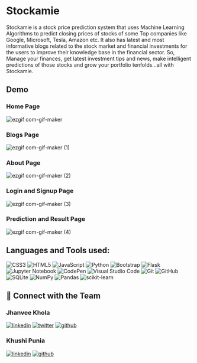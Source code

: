 # Stockamie
Stockamie is a stock price prediction system that uses Machine Learning Algorithms to predict closing prices of stocks of some Top companies like Google, Microsoft, Tesla, Amazon etc. It also has latest and most informative blogs related to the stock market and financial investments for the users to improve their knowledge base in the financial sector. So, Manage your finances, get latest investment tips and news, make intelligent predictions of those stocks and grow your portfolio tenfolds...all with Stockamie.

## Demo
### Home Page
![ezgif com-gif-maker](https://user-images.githubusercontent.com/77978729/146342934-2c50845d-9968-4389-9e18-263fca52f243.gif)
### Blogs Page
![ezgif com-gif-maker (1)](https://user-images.githubusercontent.com/77978729/146342990-be786a0e-7cb9-410f-abe8-58c607128f24.gif)
### About Page
![ezgif com-gif-maker (2)](https://user-images.githubusercontent.com/77978729/146343038-076bf9f4-db48-4202-96d3-c3299217c641.gif)
### Login and Signup Page
![ezgif com-gif-maker (3)](https://user-images.githubusercontent.com/77978729/146343391-fcfdee99-af53-47d2-935e-5eee3263322a.gif)
### Prediction and Result Page
![ezgif com-gif-maker (4)](https://user-images.githubusercontent.com/77978729/146343867-7e701d05-f5f7-42ef-b2cb-856ae4e60ffb.gif)

## Languages and Tools used:
![CSS3](https://img.shields.io/badge/css3-%231572B6.svg?style=for-the-badge&logo=css3&logoColor=white) ![HTML5](https://img.shields.io/badge/html5-%23E34F26.svg?style=for-the-badge&logo=html5&logoColor=white) ![JavaScript](https://img.shields.io/badge/javascript-%23323330.svg?style=for-the-badge&logo=javascript&logoColor=%23F7DF1E) ![Python](https://img.shields.io/badge/python-3670A0?style=for-the-badge&logo=python&logoColor=ffdd54) ![Bootstrap](https://img.shields.io/badge/bootstrap-%23563D7C.svg?style=for-the-badge&logo=bootstrap&logoColor=white) ![Flask](https://img.shields.io/badge/flask-%23000.svg?style=for-the-badge&logo=flask&logoColor=white) ![Jupyter Notebook](https://img.shields.io/badge/jupyter-%23FA0F00.svg?style=for-the-badge&logo=jupyter&logoColor=white) ![CodePen](https://img.shields.io/badge/CodePen-white?style=for-the-badge&logo=codepen&logoColor=black) ![Visual Studio Code](https://img.shields.io/badge/Visual%20Studio%20Code-0078d7.svg?style=for-the-badge&logo=visual-studio-code&logoColor=white) ![Git](https://img.shields.io/badge/git-%23F05033.svg?style=for-the-badge&logo=git&logoColor=white) ![GitHub](https://img.shields.io/badge/github-%23121011.svg?style=for-the-badge&logo=github&logoColor=white) ![SQLite](https://img.shields.io/badge/sqlite-%2307405e.svg?style=for-the-badge&logo=sqlite&logoColor=white) ![NumPy](https://img.shields.io/badge/numpy-%23013243.svg?style=for-the-badge&logo=numpy&logoColor=white) ![Pandas](https://img.shields.io/badge/pandas-%23150458.svg?style=for-the-badge&logo=pandas&logoColor=white) ![scikit-learn](https://img.shields.io/badge/scikit--learn-%23F7931E.svg?style=for-the-badge&logo=scikit-learn&logoColor=white)

## 🔗 Connect with the Team
### Jhanvee Khola
[![linkedin](https://img.shields.io/badge/linkedin-0A66C2?style=for-the-badge&logo=linkedin&logoColor=white)](https://www.linkedin.com/in/jhanvee-khola/)
[![twitter](https://img.shields.io/badge/twitter-1DA1F2?style=for-the-badge&logo=twitter&logoColor=white)](https://twitter.com/jhanvee_khola)
[![github](https://img.shields.io/badge/GitHub-100000?style=for-the-badge&logo=github&logoColor=white)](https://github.com/jhanvee-khola)

### Khushi Punia
[![linkedin](https://img.shields.io/badge/linkedin-0A66C2?style=for-the-badge&logo=linkedin&logoColor=white)](https://www.linkedin.com/in/khushi-punia-7261b5204)
[![github](https://img.shields.io/badge/GitHub-100000?style=for-the-badge&logo=github&logoColor=white)](https://github.com/khushipunia21)
